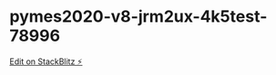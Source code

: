 # pymes2020-v8-jrm2ux-4k5test-78996

[Edit on StackBlitz ⚡️](https://stackblitz.com/edit/pymes2020-v8-jrm2ux-4k5test-78996)